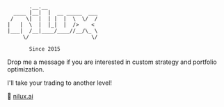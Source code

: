            .__.__                
      ____ |__|  |  __ _____  ___
     /    \|  |  | |  |  \  \/  /
    |   |  \  |  |_|  |  />    < 
    |___|  /__|____/____//__/\_ \
         \/                    \/

           Since 2015

Drop me a message if you are interested in
custom strategy and portfolio optimization.

I'll take your trading to another level!

🫡  [nilux.ai](https://nilux.ai/)
